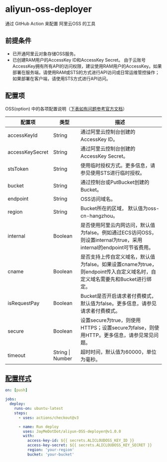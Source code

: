 # aliyun-oss-deployer

通过 GitHub Action 来配置 阿里云OSS 的工具

## 前提条件

- 已开通阿里云对象存储OSS服务。
- 已创建RAM用户的AccessKey ID和AccessKey Secret。
  由于云账号AccessKey拥有所有API的访问权限，建议使用RAM用户的AccessKey。如果部署在服务端，请使用RAM或STS的方式进行API访问或日常运维管控操作；如果部署在客户端，请使用STS方式进行API访问。

## 配置项

OSS(option) 中的各项配置说明（[下表如有问题参考官方文档](https://help.aliyun.com/document_detail/64097.html)）

| 配置项 | 类型 | 描述 |
| - | - | - |
| accessKeyId | String | 通过阿里云控制台创建的AccessKey ID。 |
| accessKeySecret | String | 通过阿里云控制台创建的AccessKey Secret。 |
| stsToken | String | 使用临时授权方式。更多信息，请参见使用STS进行临时授权。 |
| bucket | String | 通过控制台或PutBucket创建的Bucket。 |
| endpoint | String | OSS访问域名。 |
| region | String | Bucket所在的区域， 默认值为oss-cn-hangzhou。 |
| internal | Boolean | 是否使用阿里云内网访问，默认值为false。例如通过ECS访问OSS，则设置internal为true，采用internal的endpoint可节省费用。|
| cname | Boolean | 是否支持上传自定义域名，默认值为false。如果设置cname为true，则endpoint传入自定义域名时，自定义域名需要先和Bucket进行绑定。 |
| isRequestPay | Boolean | Bucket是否开启请求者付费模式，默认值为false。更多信息，请参见请求者付费模式。 |
| secure | Boolean | 设置secure为true，则使用HTTPS；设置secure为false，则使用HTTP。更多信息，请参见常见问题。 |
| timeout | String \| Number | 超时时间，默认值为60000，单位为毫秒。 |

## [配置样式](example.yml)
```yml
on: [push]

jobs:
  deploy:
    runs-on: ubuntu-latest
    steps:
      - uses: actions/checkout@v3

      - name: Run deploy
        uses: JayMeDotDot/aliyun-OSS-deployer@v1.0.0
        with:
          access-key-id: ${{ secrets.ALICLOUDOSS_KEY_ID }}
          access-key-secret: ${{ secrets.ALICLOUDOSS_KEY_SECRET }}
          region: 'your-region'
          bucket: 'your-bucket'
```